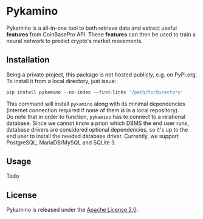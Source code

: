 # Pykamino

Pykamino is a all-in-one tool to both retrieve data and extract useful __features__ from CoinBasePro API. These __features__ can then be used to train a neural network to predict crypto's market movements.

## Installation

Being a private project, this package is not hosted publicly, e.g. on PyPi.org. To install it from a local directory, just issue:
```python
pip install pykamino --no-index --find-links '/path/to/directory'
```
This command will install `pykamino` along with its minimal dependencies (internet connection required if none of them is in a local repository).  
Do note that in order to function, `pykamino` has to connect to a relational database. Since we cannot know a priori which DBMS the end user runs, database drivers are considered optional dependencies, so it's up to the end user to install the needed database driver. Currently, we support PostgreSQL, MariaDB/MySQL and SQLite 3.

## Usage

Todo

## License

Pykamino is released under the [Apache License 2.0](https://opensource.org/licenses/Apache-2.0).

